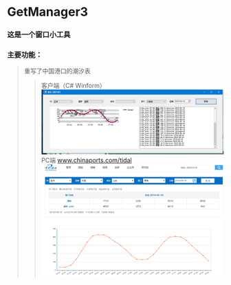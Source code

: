 # GetManager3
### 这是一个窗口小工具
### 主要功能：
> 重写了中国港口的潮汐表
>> 客户端（C# Winform）
![image](https://github.com/zc282840325/GetManager3/blob/master/image/1.png)
>> PC端
www.chinaports.com/tidal
![image](https://github.com/zc282840325/GetManager3/blob/master/image/2.png)
